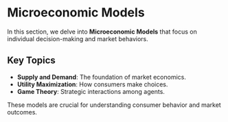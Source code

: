 # Microeconomic Models

In this section, we delve into **Microeconomic Models** that focus on individual decision-making and market behaviors.

## Key Topics
- **Supply and Demand**: The foundation of market economics.
- **Utility Maximization**: How consumers make choices.
- **Game Theory**: Strategic interactions among agents.

These models are crucial for understanding consumer behavior and market outcomes.
